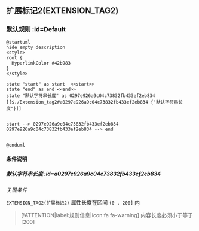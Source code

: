 ## 扩展标记2(EXTENSION_TAG2) <!-- {docsify-ignore-all} -->

   

### 默认规则 :id=Default

```plantuml
@startuml
hide empty description
<style>
root {
  HyperlinkColor #42b983
}
</style>

state "start" as start  <<start>>
state "end" as end <<end>>
state "默认字符串长度" as 0297e926a9c04c73832fb433ef2eb834 [[$./Extension_tag2#a0297e926a9c04c73832fb433ef2eb834 {"默认字符串长度"}]]


start --> 0297e926a9c04c73832fb433ef2eb834 
0297e926a9c04c73832fb433ef2eb834 --> end 


@enduml
```

#### 条件说明

##### 默认字符串长度 :id=a0297e926a9c04c73832fb433ef2eb834


*关键条件*


`EXTENSION_TAG2(扩展标记2)` 属性长度在区间 `(0 , 200]` 内

> [!ATTENTION|label:规则信息|icon:fa fa-warning]
> 内容长度必须小于等于[200]








